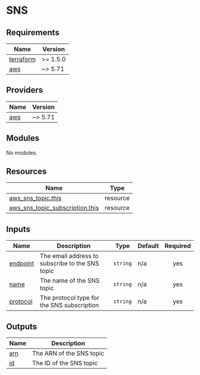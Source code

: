 # SNS

<!-- BEGINNING OF PRE-COMMIT-TERRAFORM DOCS HOOK -->
## Requirements

| Name | Version |
|------|---------|
| <a name="requirement_terraform"></a> [terraform](#requirement\_terraform) | >= 1.5.0 |
| <a name="requirement_aws"></a> [aws](#requirement\_aws) | ~> 5.71 |

## Providers

| Name | Version |
|------|---------|
| <a name="provider_aws"></a> [aws](#provider\_aws) | ~> 5.71 |

## Modules

No modules.

## Resources

| Name | Type |
|------|------|
| [aws_sns_topic.this](https://registry.terraform.io/providers/hashicorp/aws/latest/docs/resources/sns_topic) | resource |
| [aws_sns_topic_subscription.this](https://registry.terraform.io/providers/hashicorp/aws/latest/docs/resources/sns_topic_subscription) | resource |

## Inputs

| Name | Description | Type | Default | Required |
|------|-------------|------|---------|:--------:|
| <a name="input_endpoint"></a> [endpoint](#input\_endpoint) | The email address to subscribe to the SNS topic | `string` | n/a | yes |
| <a name="input_name"></a> [name](#input\_name) | The name of the SNS topic | `string` | n/a | yes |
| <a name="input_protocol"></a> [protocol](#input\_protocol) | The protocol type for the SNS subscription | `string` | n/a | yes |

## Outputs

| Name | Description |
|------|-------------|
| <a name="output_arn"></a> [arn](#output\_arn) | The ARN of the SNS topic |
| <a name="output_id"></a> [id](#output\_id) | The ID of the SNS topic |
<!-- END OF PRE-COMMIT-TERRAFORM DOCS HOOK -->
